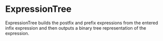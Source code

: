# ExpressionTree

ExpressionTree builds the postfix and prefix expressions from the entered infix expression and then outputs a binary tree representation of the expression.
